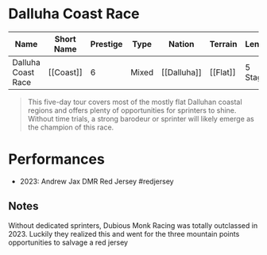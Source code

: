 # Dalluha Coast Race

| Name | Short Name | Prestige | Type | Nation | Terrain | Length |
|-----|------|------|-----|----|-----|-----|
| Dalluha Coast Race | [[Coast]] | 6 | Mixed | [[Dalluha]] | [[Flat]] | 5 Stages

> This five-day tour covers most of the mostly flat Dalluhan coastal regions and offers plenty of opportunities for sprinters to shine. Without time trials, a strong barodeur or sprinter will likely emerge as the champion of this race.

# Performances

* 2023: Andrew Jax DMR Red Jersey #redjersey

## Notes

Without dedicated sprinters, Dubious Monk Racing was totally outclassed in 2023. Luckily they realized this and went for the three mountain points opportunities to salvage a red jersey
